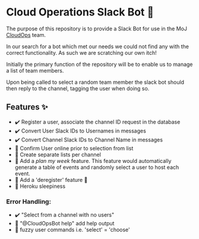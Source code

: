 # Cloud Operations Slack Bot :robot:  

The purpose of this repository is to provide a Slack Bot for use in the MoJ [CloudOps](https://ministryofjustice.github.io/cloud-operations/#cloud-operations) team.  

In our search for a bot which met our needs we could not find any with the correct functionality. As such we are scratching our own itch!  

Initially the primary function of the repository will be to enable us to manage a list of team members.  

Upon being called to select a random team member the slack bot should then reply to the channel, tagging the user when doing so.  

## Features :sparkles:  

- ✔️ Register a user, associate the channel ID request in the database 
- ✔️ Convert User Slack IDs to Usernames in messages  
- ✔️ Convert Channel Slack IDs to Channel Name in messages 
- :construction: Confirm User online prior to selection from list
- :construction: Create separate lists per channel
- :construction: Add a _plan my week_ feature. This feature would automatically generate a table of events and randomly select a user to host each event. 
- :construction: Add a 'deregister' feature :wave: 
- :construction: Heroku sleepiness

### Error Handling: 
- ✔️ "Select from a channel with no users"
- :construction: "@CloudOpsBot help" add help output
- :construction: fuzzy user commands i.e. 'select' = 'choose'